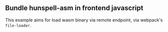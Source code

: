 ## Bundle hunspell-asm in frontend javascript

This example aims for load wasm binary via remote endpoint, via webpack's `file-loader`.